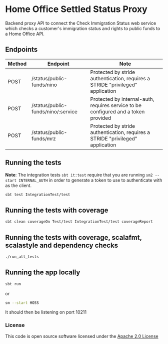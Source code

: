 # Home Office Settled Status Proxy

Backend proxy API to connect the Check Immigration Status web service which checks a customer's immigration status and rights to public funds to a Home Office API.

## Endpoints

| Method | Endpoint                  | Note                                                                              |
| ------ |---------------------------|-----------------------------------------------------------------------------------|
| POST | /status/public-funds/nino | Protected by stride authentication, requires a STRIDE "privileged" application   |
| POST | /status/public-funds/nino/:service | Protected by internal-auth, requires service to be configured and a token provided |
| POST | /status/public-funds/mrz | Protected by stride authentication, requires a STRIDE "privileged" application |

## Running the tests

**Note**: The integration tests `sbt it:test` require that you are running `sm2 --start INTERNAL_AUTH` in order to generate a token to use to authenticate with as the client.

```bash
sbt test IntegrationTest/test
```

## Running the tests with coverage

```bash
sbt clean coverageOn Test/test IntegrationTest/test coverageReport
```

## Running the tests with coverage, scalafmt, scalastyle and dependency checks

```bash
./run_all_tests
```

## Running the app locally

```bash
sbt run
```

or

```bash
sm --start HOSS
```

It should then be listening on port 10211

### License

This code is open source software licensed under the [Apache 2.0 License]("http://www.apache.org/licenses/LICENSE-2.0.html")
